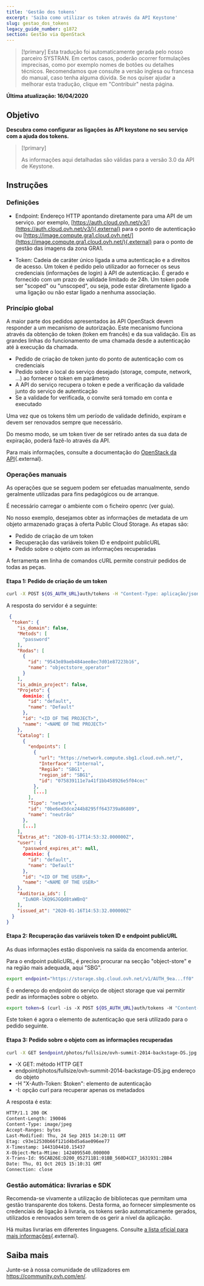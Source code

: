 ```yaml
---
title: 'Gestão dos tokens'
excerpt: 'Saiba como utilizar os token através da API Keystone'
slug: gestao_dos_tokens
legacy_guide_number: g1872
section: Gestão via OpenStack
---
```


> [!primary]
> Esta tradução foi automaticamente gerada pelo nosso parceiro SYSTRAN. Em certos casos, poderão ocorrer formulações imprecisas, como por exemplo nomes de botões ou detalhes técnicos. Recomendamos que consulte a versão inglesa ou francesa do manual, caso tenha alguma dúvida. Se nos quiser ajudar a melhorar esta tradução, clique em "Contribuir" nesta página.
>

**Última atualização: 16/04/2020**

## Objetivo

**Descubra como configurar as ligações às API keystone no seu serviço com a ajuda dos tokens.**

> [!primary]
>
> As informações aqui detalhadas são válidas para a versão 3.0 da API de
> Keystone.
> 

## Instruções

### Definições

- Endpoint: Endereço HTTP apontando diretamente para uma API de um serviço. por exemplo, [https://auth.cloud.ovh.net/v3/](https://auth.cloud.ovh.net/v3/){.external} para o ponto de autenticação ou [https://image.compute.gra1.cloud.ovh.net/](https://image.compute.gra1.cloud.ovh.net/){.external} para o ponto de gestão das imagens da zona GRA1.

- Token: Cadeia de caráter único ligada a uma autenticação e a direitos de acesso. Um token é pedido pelo utilizador ao fornecer os seus credenciais (informações de login) à API de autenticação. É gerado e fornecido com um prazo de validade limitado de 24h. Um token pode ser "scoped" ou "unscoped", ou seja, pode estar diretamente ligado a uma ligação ou não estar ligado a nenhuma associação.


### Princípio global

A maior parte dos pedidos apresentados às API OpenStack devem responder a um mecanismo de autorização. Este mecanismo funciona através da obtenção de token (token em francês) e da sua validação. Eis as grandes linhas do funcionamento de uma chamada desde a autenticação até à execução da chamada.

- Pedido de criação de token junto do ponto de autenticação com os credenciais
- Pedido sobre o local do serviço desejado (storage, compute, network, ...) ao fornecer o token em parâmetro
- A API do serviço recupera o token e pede a verificação da validade junto do serviço de autenticação
- Se a validade for verificada, o convite será tomado em conta e executado

Uma vez que os tokens têm um período de validade definido, expiram e devem ser renovados sempre que necessário.

Do mesmo modo, se um token tiver de ser retirado antes da sua data de expiração, poderá fazê-lo através da API.

Para mais informações, consulte a documentação do [OpenStack da API](https://docs.openstack.org/keystone/train/api_curl_examples.html){.external}.


### Operações manuais
As operações que se seguem podem ser efetuadas manualmente, sendo geralmente utilizadas para fins pedagógicos ou de arranque.

É necessário carregar o ambiente com o ficheiro openrc (ver guia).

No nosso exemplo, desejamos obter as informações de metadata de um objeto armazenado graças à oferta Public Cloud Storage. As etapas são:

- Pedido de criação de um token
- Recuperação das variáveis token ID e endpoint publicURL
- Pedido sobre o objeto com as informações recuperadas

A ferramenta em linha de comandos cURL permite construir pedidos de todas as peças.


#### Etapa 1: Pedido de criação de um token

```bash
curl -X POST ${OS_AUTH_URL}auth/tokens -H "Content-Type: aplicação/json -de { "auth": { "identity": { "metods": ["password"], "password": { "user": { "name": "'$OS_USERNAME'", "domínio": { "id": "default" }, "password": "'$OS_PASSWORD" }, "scope": { "project": { "name": "'$OS_TENANT_NAME'", "domínio": { "id": "default" } } } }' | python-mjson.tool
```

A resposta do servidor é a seguinte:


```json
 {
  "token": {
    "is_domain": false,
    "Metods": [
      "password"
    ],
    "Rodas": [
      {
        "id": "9543e89aeb484aee8ec7d01e87223b16",
        "name": "objectstore_operator"
      }
    ],
    "is_admin_project": false,
    "Projeto": {
      domínio: {
        "id": "default",
        "name": "Default"
      },
      "id": "<ID OF THE PROJECT>",
      "name": "<NAME OF THE PROJECT>"
    },
    "Catalog": [
      {
        "endpoints": [
          {
            "url": "https://network.compute.sbg1.cloud.ovh.net/",
            "Interface": "Internal",
            "Região": "SBG1",
            "region_id": "SBG1",
            "id": "075839111e7a41f1bb458926e5f04cec"
          },
          [...]
        ],
        "Tipo": "network",
        "id": "0be6ed3dce244b8295ff643739a86809",
        "name": "neutrão"
      },
      [...]
    ],
    "Extras_at": "2020-01-17T14:53:32.000000Z",
    "user": {
      "password_expires_at": null,
      domínio: {
        "id": "default",
        "name": "Default"
      },
      "id": "<ID OF THE USER>",
      "name": "<NAME OF THE USER>"
    },
    "Auditoria_ids": [
      "IuNOR-lKQ9GJGQd8taWBnQ"
    ],
    "issued_at": "2020-01-16T14:53:32.000000Z"
  }
}
```


#### Etapa 2: Recuperação das variáveis token ID e endpoint publicURL

As duas informações estão disponíveis na saída da encomenda anterior.

Para o endpoint publicURL, é preciso procurar na secção "object-store" e na região mais adequada, aqui "SBG".


```bash
export endpoint="https://storage.sbg.cloud.ovh.net/v1/AUTH_9ea...ff0"
```

É o endereço do endpoint do serviço de object storage que vai permitir pedir as informações sobre o objeto.


```bash
export token=$ (curl -is -X POST ${OS_AUTH_URL}auth/tokens -H "Content-Type: aplicação/json -de { "auth": { "identity": { "metods": ["password"], "password": { "user": { "name": "'$OS_USERNAME'", "domínio": { "id": "default" }, "password": "'$OS_PASSWORD" }, "scope": { "project": { "name": "'$OS_TENANT_NAME'", "domínio": { "id": "default" } } } }' | grep’CAPX-Subject-Token' | cut -d" " -f2)
```

Este token é agora o elemento de autenticação que será utilizado para o pedido seguinte.


#### Etapa 3: Pedido sobre o objeto com as informações recuperadas

```bash
curl -X GET $endpoint/photos/fullsize/ovh-summit-2014-backstage-DS.jpg -H "X-Auth-Token: $token" -I
```

- -X GET: método HTTP GET
- endpoint/photos/fullsize/ovh-summit-2014-backstage-DS.jpg endereço do objeto
- -H "X-Auth-Token: $token": elemento de autenticação
- -I: opção curl para recuperar apenas os metadados

A resposta é esta:


```bash
HTTP/1.1 200 OK
Content-Length: 190046
Content-Type: image/jpeg
Accept-Ranges: bytes
Last-Modified: Thu, 24 Sep 2015 14:20:11 GMT
Etag: c93e12530b66f121d4bd5a6ae096ee77
X-Timestamp: 1443104410.15437
X-Object-Meta-Mtime: 1424095540.000000
X-Trans-Id: 95CAB26E:D200_052711B1:01BB_560D4CE7_1631931:2BB4
Date: Thu, 01 Oct 2015 15:10:31 GMT
Connection: close
```


### Gestão automática: livrarias e SDK

Recomenda-se vivamente a utilização de bibliotecas que permitam uma gestão transparente dos tokens. Desta forma, ao fornecer simplesmente os credenciais de ligação à livraria, os tokens serão automaticamente gerados, utilizados e renovados sem terem de os gerir a nível da aplicação.

Há muitas livrarias em diferentes linguagens. Consulte [a lista oficial para mais informações](https://wiki.openstack.org/wiki/SDKs){.external}.

## Saiba mais

Junte-se à nossa comunidade de utilizadores em <https://community.ovh.com/en/>.